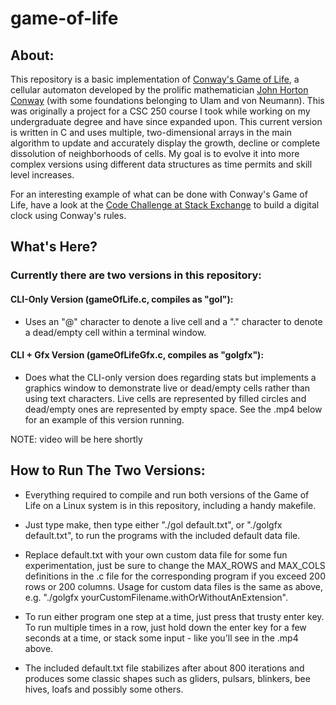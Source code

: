 # game-of-life
## About:
This repository is a basic implementation of [Conway's Game of Life](https://en.wikipedia.org/wiki/Conway's_Game_of_Life), a cellular automaton developed by the prolific mathematician [John Horton Conway](https://en.wikipedia.org/wiki/John_Horton_Conway) (with some foundations belonging to Ulam and von Neumann). This was originally a project for a CSC 250 course I took while working on my undergraduate degree and have since expanded upon. This current version is written in C and uses multiple, two-dimensional arrays in the main algorithm to update and accurately display the growth, decline or complete dissolution of neighborhoods of cells. My goal is to evolve it into more complex versions using different data structures as time permits and skill level increases.     

For an interesting example of what can be done with Conway's Game of Life, have a look at the [Code Challenge at Stack Exchange](https://codegolf.stackexchange.com/questions/88783/build-a-digital-clock-in-conways-game-of-life/) to build a digital clock using Conway's rules.

## What's Here?
### Currently there are two versions in this repository:

#### CLI-Only Version (gameOfLife.c, compiles as "gol"): 
* Uses an "@" character to denote a live cell and a "." character to denote a dead/empty cell within a terminal window.

#### CLI + Gfx Version (gameOfLifeGfx.c, compiles as "golgfx"): 
* Does what the CLI-only version does regarding stats but implements a graphics window to demonstrate live or dead/empty cells rather than using text characters. Live cells are represented by filled circles and dead/empty ones are represented by empty space. See the .mp4 below for an example of this version running.  


NOTE: video will be here shortly



## How to Run The Two Versions:
* Everything required to compile and run both versions of the Game of Life on a Linux system is in this repository, including a handy makefile.
 
* Just type make, then type either "./gol default.txt", or "./golgfx default.txt", to run the programs with the included default data file. 

* Replace default.txt with your own custom data file for some fun experimentation, just be sure to change the MAX_ROWS and MAX_COLS definitions in the .c file for the corresponding program if you exceed 200 rows or 200 columns. Usage for custom data files is the same as above, 
e.g. "./golgfx yourCustomFilename.withOrWithoutAnExtension".  
 
* To run either program one step at a time, just press that trusty enter key. To run multiple times in a row, just hold down the enter key for a few seconds at a time, or stack some input - like you'll see in the .mp4 above.
 
* The included default.txt file stabilizes after about 800 iterations and produces some classic shapes such as gliders, pulsars, blinkers, bee hives, loafs and possibly some others.
 
               
